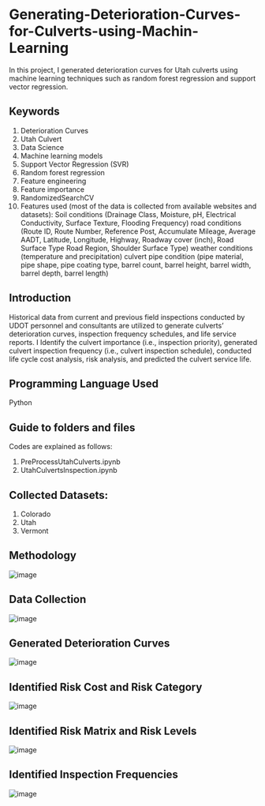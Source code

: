# Generating-Deterioration-Curves-for-Culverts-using-Machin-Learning
In this project, I generated deterioration curves for Utah culverts using machine learning techniques such as random forest regression and support vector regression.

## Keywords
1. Deterioration Curves
2. Utah Culvert
3. Data Science
4. Machine learning models
5. Support Vector Regression (SVR)
6. Random forest regression
7. Feature engineering
8. Feature importance
9. RandomizedSearchCV
10. Features used (most of the data is collected from available websites and datasets):
  Soil conditions (Drainage Class, Moisture, pH, Electrical Conductivity, Surface Texture,	Flooding Frequency)
  road conditions (Route ID,	Route Number,	Reference Post,	Accumulate Mileage,	Average AADT,	Latitude,	Longitude,	Highway,	Roadway cover (inch),	Road Surface Type	Road Region,	Shoulder Surface Type)
  weather conditions (temperature and precipitation)
  culvert pipe condition (pipe material, pipe shape, pipe coating type, barrel count, barrel height, barrel width, barrel depth, barrel length)

## Introduction
Historical data from current and previous field inspections conducted by UDOT personnel and consultants are utilized to generate culverts’ deterioration curves, inspection frequency schedules, and life service reports. I Identify the culvert importance (i.e., inspection priority), generated culvert inspection frequency (i.e., culvert inspection schedule), conducted life cycle cost analysis, risk analysis, and predicted the culvert service life.

## Programming Language Used
Python

## Guide to folders and files
Codes are explained as follows:
1. PreProcessUtahCulverts.ipynb
2. UtahCulvertsInspection.ipynb
      
## Collected Datasets:
1. Colorado
2. Utah
3. Vermont

## Methodology
![image](https://user-images.githubusercontent.com/73087167/185808969-a31c9898-5450-4d1c-bbf9-0b0ee9fe018a.png)

## Data Collection
![image](https://user-images.githubusercontent.com/73087167/185808998-eb16c115-a725-463a-94c8-9b644246727f.png)

## Generated Deterioration Curves
![image](https://user-images.githubusercontent.com/73087167/185809001-6335205f-49a6-4ca5-b68c-4ecbf5fa670f.png)

## Identified Risk Cost and Risk Category
![image](https://user-images.githubusercontent.com/73087167/185809028-f6a6dd9a-2fc4-443c-85f5-20aa08d6508e.png)

## Identified Risk Matrix and Risk Levels
![image](https://user-images.githubusercontent.com/73087167/185809052-fc57ca46-e501-4e27-9b20-14fac4d42217.png)

## Identified Inspection Frequencies
![image](https://user-images.githubusercontent.com/73087167/185809067-0c15386f-e8e9-4fc6-a57f-a11c14c974a6.png)




